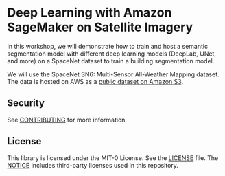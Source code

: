 # Deep Learning with Amazon SageMaker on Satellite Imagery

In this workshop, we will demonstrate how to train and host a semantic segmentation model with different deep learning models (DeepLab, UNet, and more) on a SpaceNet dataset to train a building segmentation model.

We will use the SpaceNet SN6: Multi-Sensor All-Weather Mapping dataset. The data is hosted on AWS as a [public dataset on Amazon S3](https://registry.opendata.aws/spacenet/). 

## Security

See [CONTRIBUTING](CONTRIBUTING.md#security-issue-notifications) for more information.

## License

This library is licensed under the MIT-0 License. See the [LICENSE](LICENSE) file.
The [NOTICE](THIRD-PARTY) includes third-party licenses used in this repository.
